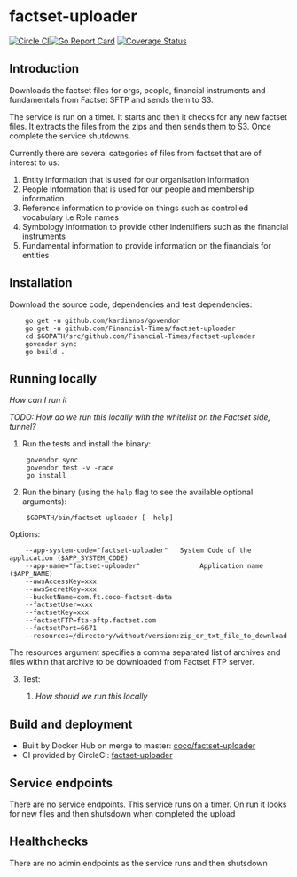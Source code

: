 # factset-uploader

[![Circle CI](https://circleci.com/gh/Financial-Times/factset-uploader/tree/master.png?style=shield)](https://circleci.com/gh/Financial-Times/factset-uploader/tree/master)[![Go Report Card](https://goreportcard.com/badge/github.com/Financial-Times/factset-uploader)](https://goreportcard.com/report/github.com/Financial-Times/factset-uploader) [![Coverage Status](https://coveralls.io/repos/github/Financial-Times/factset-uploader/badge.svg)](https://coveralls.io/github/Financial-Times/factset-uploader)

## Introduction

Downloads the factset files for orgs, people, financial instruments and fundamentals from Factset SFTP and sends them to S3.

The service is run on a timer. It starts and then it checks for any new factset files. It extracts the files from the zips and then sends them to S3. Once complete the service shutdowns.

Currently there are several categories of files from factset that are of interest to us:

1. Entity information that is used for our organisation information
2. People information that is used for our people and membership information
3. Reference information to provide on things such as controlled vocabulary i.e Role names
4. Symbology information to provide other indentifiers such as the financial instruments
5. Fundamental information to provide information on the financials for entities

## Installation
Download the source code, dependencies and test dependencies:

        go get -u github.com/kardianos/govendor
        go get -u github.com/Financial-Times/factset-uploader
        cd $GOPATH/src/github.com/Financial-Times/factset-uploader
        govendor sync
        go build .

## Running locally
_How can I run it_

_TODO: How do we run this locally with the whitelist on the Factset side, tunnel?_

1. Run the tests and install the binary:

        govendor sync
        govendor test -v -race
        go install

2. Run the binary (using the `help` flag to see the available optional arguments):

        $GOPATH/bin/factset-uploader [--help]

Options:

        --app-system-code="factset-uploader"   System Code of the application ($APP_SYSTEM_CODE)
        --app-name="factset-uploader"               Application name ($APP_NAME)
        --awsAccessKey=xxx
        --awsSecretKey=xxx
        --bucketName=com.ft.coco-factset-data
        --factsetUser=xxx
        --factsetKey=xxx
        --factsetFTP=fts-sftp.factset.com
        --factsetPort=6671
        --resources=/directory/without/version:zip_or_txt_file_to_download

The resources argument specifies a comma separated list of archives and files within that archive to be downloaded from Factset FTP server.
        
3. Test:

    1. _How should we run this locally_

## Build and deployment
* Built by Docker Hub on merge to master: [coco/factset-uploader](https://hub.docker.com/r/coco/factset-uploader/)
* CI provided by CircleCI: [factset-uploader](https://circleci.com/gh/Financial-Times/factset-uploader)

## Service endpoints
There are no service endpoints. This service runs on a timer. On run it looks for new files and then shutsdown when completed the upload

## Healthchecks
There are no admin endpoints as the service runs and then shutsdown

